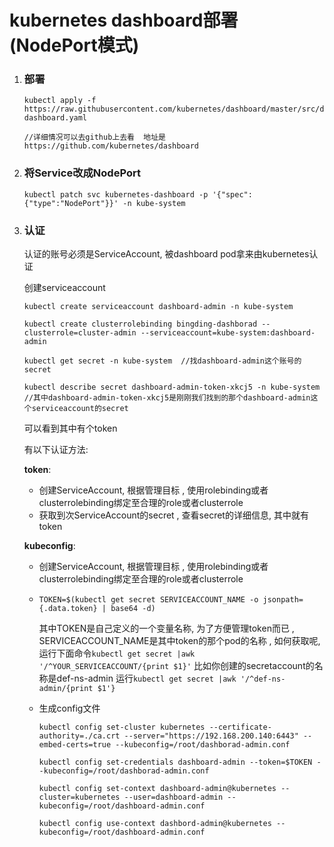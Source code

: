 # kubernetes dashboard部署(NodePort模式)

1. ### 部署

   ```
   kubectl apply -f https://raw.githubusercontent.com/kubernetes/dashboard/master/src/deploy/recommended/kubernetes-dashboard.yaml
   
   //详细情况可以去github上去看  地址是https://github.com/kubernetes/dashboard
   ```

2. ### 将Service改成NodePort

   ```
   kubectl patch svc kubernetes-dashboard -p '{"spec":{"type":"NodePort"}}' -n kube-system
   ```

3. ### 认证

   认证的账号必须是ServiceAccount, 被dashboard pod拿来由kubernetes认证

   创建serviceaccount

   ```
   kubectl create serviceaccount dashboard-admin -n kube-system
   ```

   ```
   kubectl create clusterrolebinding bingding-dashborad --clusterrole=cluster-admin --serviceaccount=kube-system:dashboard-admin
   ```

   ```
   kubectl get secret -n kube-system  //找dashboard-admin这个账号的secret
   ```

   ```
   kubectl describe secret dashboard-admin-token-xkcj5 -n kube-system  //其中dashboard-admin-token-xkcj5是刚刚我们找到的那个dashboard-admin这个serviceaccount的secret
   ```

   可以看到其中有个token

   有以下认证方法:

   **token**:

   - 创建ServiceAccount, 根据管理目标 , 使用rolebinding或者clusterrolebinding绑定至合理的role或者clusterrole
   - 获取到次ServiceAccount的secret , 查看secret的详细信息, 其中就有token

   **kubeconfig**:

   - 创建ServiceAccount, 根据管理目标 , 使用rolebinding或者clusterrolebinding绑定至合理的role或者clusterrole

   - `TOKEN=$(kubectl get secret SERVICEACCOUNT_NAME -o jsonpath={.data.token} | base64 -d)`

     其中TOKEN是自己定义的一个变量名称, 为了方便管理token而已 , SERVICEACCOUNT_NAME是其中token的那个pod的名称 , 如何获取呢, 运行下面命令`kubectl get secret |awk '/^YOUR_SERVICEACCOUNT/{print $1}'`   比如你创建的secretaccount的名称是def-ns-admin 运行`kubectl get secret |awk '/^def-ns-admin/{print $1'}` 

   - 生成config文件

     ```
     kubectl config set-cluster kubernetes --certificate-authority=./ca.crt --server="https://192.168.200.140:6443" --embed-certs=true --kubeconfig=/root/dashborad-admin.conf
     
     kubectl config set-credentials dashboard-admin --token=$TOKEN --kubeconfig=/root/dashborad-admin.conf
     
     kubectl config set-context dashboard-admin@kubernetes --cluster=kubernetes --user=dashboard-admin --kubeconfig=/root/dashboard-admin.conf
     
     kubectl config use-context dashbord-admin@kubernetes --kubeconfig=/root/dashboard-admin.conf
     ```
